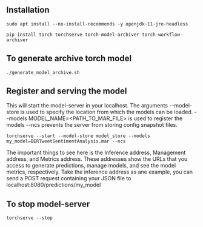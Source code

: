 ## Installation
```
sudo apt install --no-install-recommends -y openjdk-11-jre-headless
```
```
pip install torch torchserve torch-model-archiver torch-workflow-archiver
```

## To generate archive torch model
```
./generate_model_archive.sh
```

## Register and serving the model

This will start the model-server in your localhost.
The arguments --model-store is used to specify the location from which the models can be loaded. --models MODEL_NAME=<PATH_TO_MAR_FILE> is used to register the models
--ncs prevents the server from storing config snapshot files. 
```
torchserve --start --model-store model_store --models my_model=BERTweetSentimentAnalysis.mar --ncs
```

The important things to see here is the Inference address, Management address, and Metrics address. These addresses show the URLs that you access to generate predictions, manage models, and see the model metrics, respectively. Take the inference address as ane example, you can send a POST request containing your JSON file to localhost:8080/predictions/my_model 

## To stop model-server
```
torchserve --stop
```